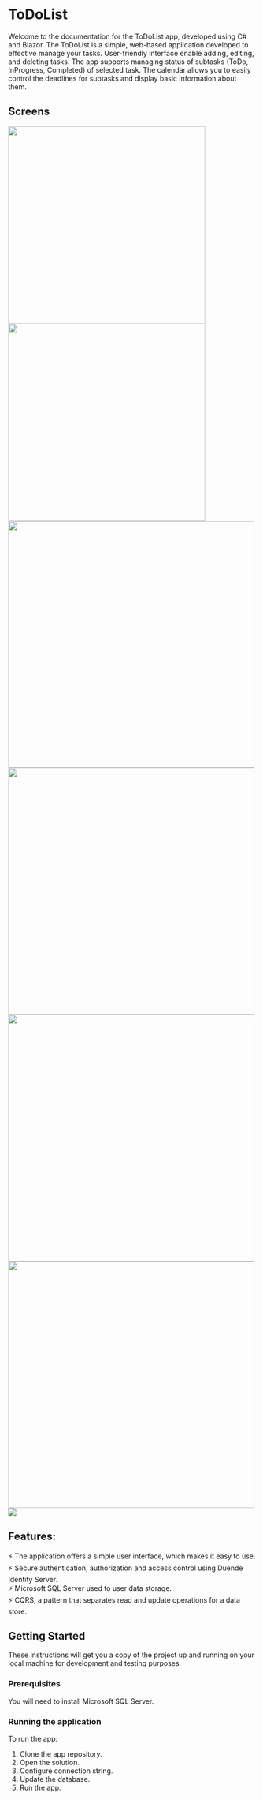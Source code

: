 
<h1 align="left">ToDoList</h1>

Welcome to the documentation for the ToDoList app, developed using C# and Blazor. The ToDoList is a simple, web-based application developed to effective manage your tasks. User-friendly interface enable adding, editing, and deleting tasks. The app supports managing status of subtasks (ToDo, InProgress, Completed) of selected task. The calendar allows you to easily control the deadlines for subtasks and display basic information about them.

<h2 align="left">Screens</h2>

<img src="https://github.com/RafalC999/ToDoList/assets/145366939/4779434c-4177-4d73-8557-fdfdc620a3c3" width="400">
<img src="https://github.com/RafalC999/ToDoList/assets/145366939/8c744831-ccce-4725-8d90-5d07565f7b22" width="400">

<img src="https://github.com/RafalC999/ToDoList/assets/145366939/e8d64ed7-a933-4ca0-98bc-69ae3ae84a39" width="500">
<img src="https://github.com/RafalC999/ToDoList/assets/145366939/9449f36b-ee1d-4f83-892f-cca51541c86c" width="500">

<img src="https://github.com/RafalC999/ToDoList/assets/145366939/5e31f06c-9e1c-4659-9775-b52e25a88a06" width="500">
<img src="https://github.com/RafalC999/ToDoList/assets/145366939/1d272045-4997-4ee7-b11d-80195bd2ecfd" width="500">

<img src="https://github.com/RafalC999/ToDoList/assets/145366939/a73e5091-4566-4971-ac80-0b2afc53b436" >



<h2 align="left">Features:</h2>
⚡ The application offers a simple user interface, which makes it easy to use. <br>
⚡ Secure authentication, authorization and access control using Duende Identity Server. <br>
⚡ Microsoft SQL Server used to user data storage. <br>
⚡ CQRS, a pattern that separates read and update operations for a data store. <br>

<h2 align="left">Getting Started</h2>
These instructions will get you a copy of the project up and running on your local machine for development and testing purposes.

<h3 align="left">Prerequisites</h3>
You will need to install Microsoft SQL Server.

<h3 align="left">Running the application</h3>
To run the app: <br>

1. Clone the app repository. <br>
2. Open the solution. <br>
3. Configure connection string. <br>
4. Update the database. <br>
5. Run the app. <br>
